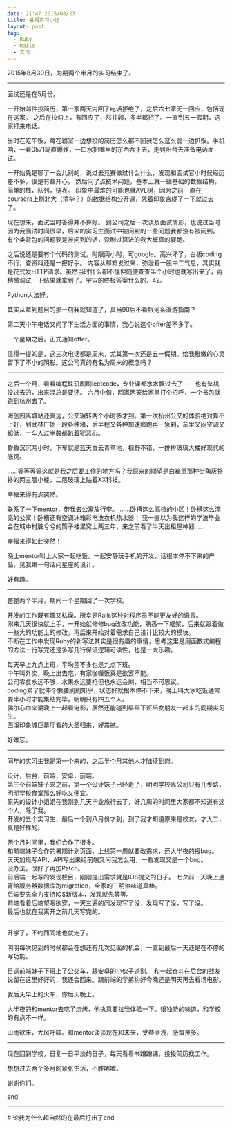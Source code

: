 ```yaml
---
date: 21:47 2015/08/23
title: 暑期实习小记
layout: post
tag:
  - Ruby
  - Rails
  - 实习
---
```


2015年8月30日，为期两个半月的实习结束了。

---

面试还是在5月份。  

一开始邮件投简历，第一家两天内回了电话拒绝了，之后六七家无一回应，包括现在这家。
之后在拉勾上，有回应了，然并卵，多半都拒了。一直到五一假期，这家打来电话。  

当时在吃午饭，蹲在寝室一边想投的简历怎么都不回我怎么这么弱一边扒饭。手机响，一看0571简直爆炸，一口水把嘴里的东西吞下去，走到阳台去准备电话面试。  

一开始先是聊了一会儿别的，说过去竞赛做过什么什么，发现和面试官小时候经历差不多，很是有些开心。
然后问了点技术问题，基本上就一些基础的数据结构，简单的栈，队列，链表。
印象中最难的可能也就AVL树，因为之前一直在coursera上刷北大（清华？）的数据结构公开课，凭着印象含糊了一下就过去了。  

现在想来，面试当时答得并不算好。
到公司之后一次谈及面试情形，也说过当时因为我面试时间很早，后来的实习生面试中被问到的一些问题我都没有被问到。
有个类背包的问题要是被问到的话，没刷过算法的我大概真的要跪。  

之后说还是要有个代码的测试，时限两小时，可google。高兴坏了，白板coding不行，查资料还是一把好手。
内容从邮箱发过来，弥漫着一股中二气息，其实就是花式发HTTP请求。虽然当时什么都不懂但随便查查半个小时也就写出来了，再稍微调试一下结果就拿到了。宇宙的终极答案什么的，42。  

Python大法好。  

其实从拿到题目的那一刻我就知道了，真当90后不看银河系漫游指南？  

第二天中午电话又问了下生活方面的事情，我心说这个offer差不多了。  

一个星期之后，正式通知offer。  

值得一提的是，这三次电话都是周末，尤其第一次还是五一假期。给我稚嫩的心灵留下了不小的阴影。这公司真的有名为周末的概念吗？  

---

之后一个月，看看编程珠玑刷刷leetcode，专业课都水水飘过去了——也有坠机没过去的，出来混总是要还。
六月中旬，回家两天给家里打个招呼，一个书包就跑到杭州去了。  

海创园离城站还真远，公交辗转两个小时多才到。第一次杭州公交的体验绝对算不上好，到武林广场一段各种堵，后半程又各种加速疯跑再一急刹，车里又闷空调又超低，一车人过半数都趴着犯恶心。  

昏昏沉沉两小时，下车就是蓝天白云青草地，视野不错，一排排玻璃大楼好现代的感觉。  

……等等等等这就是我之后要工作的地方吗？我原来的期望是白箱里那种街角灰扑扑的两三层小楼，二层玻璃上贴着XX科技。  

幸福来得有点突然。  

联系了一下mentor，带我去公寓放行李。
……卧槽这么高档的小区！卧槽这么漂亮的公寓！卧槽还有空调冰箱彩电洗衣机热水器！
我一直以为我这样的学渣毕业会在城中村脏兮兮的筒子楼里窝上两三年，来之前看了半天出租屋神器……  

幸福来得如此突然！  

晚上mentor叫上大家一起吃饭。一起安静玩手机的开发，话根本停不下来的产品，见我第一句话问星座的设计。  

好有趣。  

---

整整两个半月，期间一个星期回了一次学校。  

开发的工作既有趣又枯燥。所幸是Rails这种对程序员不能更友好的语言。  
刚来几天很快就上手，一开始就修修bug改改功能，熟悉一下框架，后来就跟着做一些大的功能上的修改，再后来开始对着需求自己设计比较大的模块。  
不断在工作中发现Ruby的新写法其实是很有趣的事情，思考这里是用函数式编程的方法一行写完还是多写几行保证逻辑可读性，也是一大乐趣。  

每天早上九点上班，平均差不多也是九点下班。  
中午叫外卖，晚上出去吃，有家咖喱饭真是欲罢不能。  
公司零食永远不够，水果永远要抢但也永远会剩，相当不可思议。  
coding累了就伸个懒腰刷刷知乎，状态好就根本停不下来，晚上叫大家吃饭通常要半小时才能集结完毕，明明只有四五个人。  
偶尔心血来潮晚上一起看电影，居然还能碰到早早下班陪女朋友一起来的同期实习生。  
西溪印象城巨幕厅看的大圣归来，好震撼。  

好难忘。  

---

同年的实习生我是第一个来的，之后半个月其他人才陆续到岗。  

设计，后台，前端，安卓，前端。  
第三个前端妹子来之前，第一个设计妹子已经走了，明明学校离公司只有几步路，明明学校食堂那么好吃又便宜。  
原先的设计小姐姐在我刚到几天毕业旅行去了，好几周的时间里大家都不知道有这个人，除了我。  
开发的五个实习生，最后一个到八月份才到，到了我才知道原来是校友。才大二，真是好样的。  

两个月时间里，我们合作了很多。  
和前端妹子合作的暑期计划页面，上线第一周就要改需求，还大半夜的报bug。
天天加班写API，API写出来给前端又问我怎么用，一看发现又是一个bug。  
没办法，改好了再加Patch。  
前后端一起写的发现栏目，刚刚提出需求就是IOS提交的日子。
七夕前一天晚上通宵给服务器数据库跑migration，全家的三明治味道真棒。  
后端要先全力支持IOS新版本，发现就先等等。  
前端看着后端望眼欲穿，一天三遍的问发现写了没，发现写了没，写了没。  
最后也就在我离开之前几天写完的。  

---

开学了，不约而同地也就走了。  

明明每次见到的时候都会在想还有几次见面的机会，一直到最后一天还是在不停的写功能。  

目送前端妹子下班上了公交车，跟安卓的小伙子道别。
和一起奋斗在后台的战友说留在这里好好的，我还会回来。跟前端的学弟约好今晚还是明天再去看场电影。  

我后天早上的火车，你后天晚上。  

大半夜的和mentor去吃了烧烤，他执意要拉我体验一下。很独特的味道，和学校的有点不一样。  

山雨欲来，大风呼啸。和mentor谈谈现在和未来，受益匪浅，感慨良多。  

---

现在回到学校，日复一日平淡的日子，每天看看书蹭蹭课，投投简历找工作。  

想想过去两个多月的紧张生活，不胜唏嘘。  

谢谢你们。  

end  

---

<del># 论我为什么超自然的在最后打出了end</del>